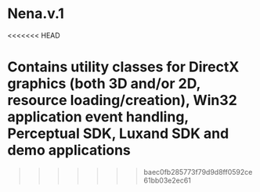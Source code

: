 Nena.v.1
========
<<<<<<< HEAD

Contains utility classes for DirectX graphics (both 3D and/or 2D, resource loading/creation), Win32 application event handling, Perceptual SDK, Luxand SDK and demo applications
=======
>>>>>>> baec0fb285773f79d9d8ff0592ce61bb03e2ec61
